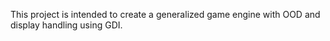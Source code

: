 This project is intended to create a generalized game engine with OOD and display handling using GDI.